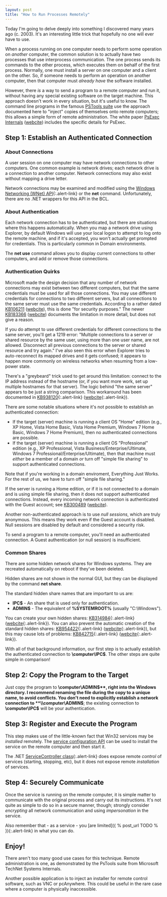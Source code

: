 ```yaml
---
layout: post
title: "How to Run Processes Remotely"
---
```

Today I'm going to delve deeply into something I discovered many years ago (c. 2003). It's an interesting little trick that hopefully no one will ever have to use.

When a process running on one computer needs to perform some operation on _another_ computer, the common solution is to actually have two processes that use interprocess communication. The one process sends its commands to the other process, which executes them on behalf of the first process. Normally, one must install a server on one computer and a client on the other. So, if someone needs to perform an operation on another computer, then that computer must _already have_ the software installed.

However, there _is_ a way to send a program to a remote computer and run it, without having any special existing software on the target machine. This approach doesn't work in every situation, but it's useful to know. The command line programs in the famous [PSTools suite](http://technet.microsoft.com/en-us/sysinternals/bb896649) use the approach documented here to "inject" copies of themselves onto remote computers; this allows a simple form of remote administration. The white paper [PsExec Internals](http://www.ntkernel.com/?White_papers:PsExec_Internals) ([webcite](http://www.webcitation.org/5yUALT8gw)) includes the specific details for PsExec.

## Step 1: Establish an Authenticated Connection

### About Connections

A user session on one computer may have network connections to other computers. One common example is network drives; each network drive is a connection to another computer. Network connections may also exist without mapping a drive letter.

<div class="alert alert-info" markdown="1">
<i class="fa fa-hand-o-right fa-2x pull-left"></i>

Network connections may be examined and modified using the [Windows Networking (WNet) API](http://msdn.microsoft.com/en-us/library/aa385406.aspx){:.alert-link} or the **net** command. Unfortunately, there are no .NET wrappers for this API in the BCL.
</div>

### About Authentication

Each network connection has to be authenticated, but there are situations where this happens automatically. When you map a network drive using Explorer, by default Windows will use your local logon to attempt to log onto the remote machine, and if it's accepted, you won't actually get prompted for credentials. This is particularly common in Domain environments.

<div class="alert alert-info" markdown="1">
<i class="fa fa-hand-o-right fa-2x pull-left"></i>

The **net use** command allows you to display current connections to other computers, and add or remove those connections.
</div>

### Authentication Quirks

Microsoft made the design decision that any number of network connections may exist between two different computers, but that the same credentials must be used for all those connections. You may use different credentials for connections to two different servers, but all connections to the same server must use the same credentials. According to a rather dated [KB106211](http://support.microsoft.com/kb/106211) ([webcite](http://www.webcitation.org/5yelY3I5Z)), this is done "for security purposes." The newer [KB183366](http://support.microsoft.com/kb/183366) ([webcite](http://www.webcitation.org/5yemC7rC8)) documents the limitation in more detail, but does not give a reason.

If you do attempt to use different credentials for different connections to the same server, you'll get a 1219 error: "Multiple connections to a server or shared resource by the same user, using more than one user name, are not allowed. Disconnect all previous connections to the server or shared resource and try again." I've also seen this error when Explorer tries to auto-reconnect its mapped drives and it gets confused; it appears to happen more commonly on wireless networks when resuming from a low-power state.

<div class="alert alert-info" markdown="1">
<i class="fa fa-hand-o-right fa-2x pull-left"></i>

There's a "greybeard" trick used to get around this limitation: connect to the IP address instead of the hostname (or, if you want more work, set up multiple hostnames for that server). The logic behind "the same server" appears to be just a string comparison. This workaround has been documented in [KB938120](http://support.microsoft.com/kb/938120){:.alert-link} ([webcite](http://www.webcitation.org/5yemWypLb){:.alert-link}).
</div>

There are some notable situations where it's not possible to establish an authenticated connection:

- If the target (server) machine is running a client OS "Home" edition (e.g., XP Home, Vista Home Basic, Vista Home Premium, Windows 7 Home Basic, Windows 7 Home Premium), then no authenticated connections are possible.
- If the target (server) machine is running a client OS "Professional" edition (e.g., XP Professional, Vista Business/Enterprise/Ultimate, Windows 7 Professional/Enterprise/Ultimate), then that machine must _either_ be a member of a domain _or_ turn off "simple file sharing" to support authenticated connections.

Note that if you're working in a domain enviroment, Everything Just Works. For the rest of us, we have to turn off "simple file sharing."

If the server is running a Home edition, or if it is not connected to a domain and is using simple file sharing, then it does not support authenticated connections. Instead, every incoming network connection is authenticated with the Guest account; see [KB300489](http://support.microsoft.com/kb/300489) ([webcite](http://www.webcitation.org/5yenW0M9U)).

<div class="alert alert-info" markdown="1">
<i class="fa fa-hand-o-right fa-2x pull-left"></i>

Another non-authenticated approach is to use _null sessions_, which are truly anonymous. This means they work even if the Guest account is disabled. Null sessions are disabled by default and considered a security risk.
</div>

To send a program to a remote computer, you'll need an authenticated connection. A Guest authentication (or null session) is insufficient.

### Common Shares

There are some hidden network shares for Windows systems. They are recreated automatically on reboot if they've been deleted.

<div class="alert alert-info" markdown="1">
<i class="fa fa-hand-o-right fa-2x pull-left"></i>

Hidden shares are not shown in the normal GUI, but they can be displayed by the command **net share**.
</div>

The standard hidden share names that are important to us are:

 - **IPC$** - An share that is used only for authentication.
 - **ADMIN$** - The equivalent of **%SYSTEMROOT%** (usually "C:\Windows").

<div class="alert alert-info" markdown="1">
<i class="fa fa-hand-o-right fa-2x pull-left"></i>

You can create your own hidden shares: [KB314984](http://support.microsoft.com/kb/314984){:.alert-link} ([webcite](http://www.webcitation.org/5yep2mpjH){:.alert-link}). You can also prevent the automatic creation of the standard hidden shares: [KB954422](http://support.microsoft.com/kb/954422){:.alert-link} ([webcite](http://www.webcitation.org/5yep4SjDH){:.alert-link}), but this may cause lots of problems: [KB842715](http://support.microsoft.com/kb/842715){:.alert-link} ([webcite](http://www.webcitation.org/5yepDm7Rl){:.alert-link}).
</div>

With all of that background information, our first step is to actually establish the authenticated connection to **\\computer\IPC$**. The other steps are quite simple in comparison!

## Step 2: Copy the Program to the Target

Just copy the program to **\\computer\ADMIN$**, right into the Windows directory. I recommend renaming the file during the copy to a unique name, to avoid conflicts. You don't need to explicitly establish a network connection to **\\computer\ADMIN$**; the existing connection to **\\computer\IPC$** will be your authentication.

## Step 3: Register and Execute the Program

This step makes use of the little-known fact that Win32 services may be _installed_ remotely. The [service configuration API](http://msdn.microsoft.com/en-us/library/ms685148(v=VS.85).aspx) can be used to install the service on the remote computer and then start it.

<div class="alert alert-info" markdown="1">
<i class="fa fa-hand-o-right fa-2x pull-left"></i>

The .NET [ServiceController class](http://msdn.microsoft.com/en-us/library/system.serviceprocess.servicecontroller.aspx){:.alert-link} does expose remote _control_ of services (starting, stopping, etc), but it does not expose remote _installation_ of services.
</div>

## Step 4: Securely Communicate

Once the service is running on the remote computer, it is simple matter to communicate with the original process and carry out its instructions. It's not quite as simple to do so in a secure manner, though; strongly consider _encrypting_ all network communication and using _impersonation_ in the service.

<div class="alert alert-info" markdown="1">
<i class="fa fa-hand-o-right fa-2x pull-left"></i>

Also remember that - as a service - you [are limited]({ % post_url TODO % }){:.alert-link} in what you can do.
</div>

## Enjoy!

There aren't too many good use cases for this technique. Remote administration is one, as demonstrated by the PsTools suite from Microsoft TechNet Systems Internals.

Another possible application is to inject an installer for remote control software, such as VNC or pcAnywhere. This could be useful in the rare case where a computer is physically inaccessible.

